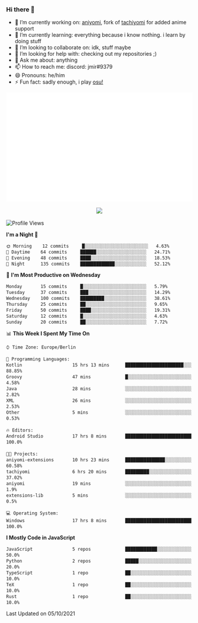 ### Hi there 👋



<!--
**jmir1/jmir1** is a ✨ _special_ ✨ repository because its `README.md` (this file) appears on your GitHub profile.

Here are some ideas to get you started:
-->
- 🔭 I’m currently working on: [aniyomi](https://github.com/jmir1/aniyomi), fork of [tachiyomi](https://github.com/tachiyomiorg/tachiyomi) for added anime support
- 🌱 I’m currently learning: everything because i know nothing. i learn by doing stuff
- 👯 I’m looking to collaborate on: idk, stuff maybe
- 🤔 I’m looking for help with: checking out my repositories ;)
- 💬 Ask me about: anything
- 📫 How to reach me: discord: jmir#9379
- 😄 Pronouns: he/him
- ⚡ Fun fact: sadly enough, i play [osu!](https://osu.ppy.sh/users/18018426)  
<div>
	<p align="center">
		<a href="https://github.com/jmir1?tab=repositories" target="_blank" rel="noopener"><img src="https://github.com/jmir1/github-stats/blob/master/generated/overview.svg"></a>
	</p>
	<p align="center">
		<a href="https://github.com/search?o=desc&q=author%3Ajmir1&s=committer-date&type=Commits" target="_blank" rel="noopener"><img src="https://github-readme-streak-stats.herokuapp.com/?user=jmir1"></a>
	</p>
</div>

<!--START_SECTION:waka-->
![Profile Views](http://img.shields.io/badge/Profile%20Views-6-blue)

**I'm a Night 🦉** 

```text
🌞 Morning    12 commits     █░░░░░░░░░░░░░░░░░░░░░░░░   4.63% 
🌆 Daytime    64 commits     ██████░░░░░░░░░░░░░░░░░░░   24.71% 
🌃 Evening    48 commits     ████░░░░░░░░░░░░░░░░░░░░░   18.53% 
🌙 Night      135 commits    █████████████░░░░░░░░░░░░   52.12%

```
📅 **I'm Most Productive on Wednesday** 

```text
Monday       15 commits     █░░░░░░░░░░░░░░░░░░░░░░░░   5.79% 
Tuesday      37 commits     ███░░░░░░░░░░░░░░░░░░░░░░   14.29% 
Wednesday    100 commits    █████████░░░░░░░░░░░░░░░░   38.61% 
Thursday     25 commits     ██░░░░░░░░░░░░░░░░░░░░░░░   9.65% 
Friday       50 commits     ████░░░░░░░░░░░░░░░░░░░░░   19.31% 
Saturday     12 commits     █░░░░░░░░░░░░░░░░░░░░░░░░   4.63% 
Sunday       20 commits     ██░░░░░░░░░░░░░░░░░░░░░░░   7.72%

```


📊 **This Week I Spent My Time On** 

```text
⌚︎ Time Zone: Europe/Berlin

💬 Programming Languages: 
Kotlin                   15 hrs 13 mins      ██████████████████████░░░   88.85% 
Groovy                   47 mins             █░░░░░░░░░░░░░░░░░░░░░░░░   4.58% 
Java                     28 mins             ░░░░░░░░░░░░░░░░░░░░░░░░░   2.82% 
XML                      26 mins             ░░░░░░░░░░░░░░░░░░░░░░░░░   2.53% 
Other                    5 mins              ░░░░░░░░░░░░░░░░░░░░░░░░░   0.53%

🔥 Editors: 
Android Studio           17 hrs 8 mins       █████████████████████████   100.0%

🐱‍💻 Projects: 
aniyomi-extensions       10 hrs 23 mins      ███████████████░░░░░░░░░░   60.58% 
tachiyomi                6 hrs 20 mins       █████████░░░░░░░░░░░░░░░░   37.02% 
aniyomi                  19 mins             ░░░░░░░░░░░░░░░░░░░░░░░░░   1.9% 
extensions-lib           5 mins              ░░░░░░░░░░░░░░░░░░░░░░░░░   0.5%

💻 Operating System: 
Windows                  17 hrs 8 mins       █████████████████████████   100.0%

```

**I Mostly Code in JavaScript** 

```text
JavaScript               5 repos             ████████████░░░░░░░░░░░░░   50.0% 
Python                   2 repos             █████░░░░░░░░░░░░░░░░░░░░   20.0% 
TypeScript               1 repo              ██░░░░░░░░░░░░░░░░░░░░░░░   10.0% 
TeX                      1 repo              ██░░░░░░░░░░░░░░░░░░░░░░░   10.0% 
Rust                     1 repo              ██░░░░░░░░░░░░░░░░░░░░░░░   10.0%

```



 Last Updated on 05/10/2021
<!--END_SECTION:waka-->
